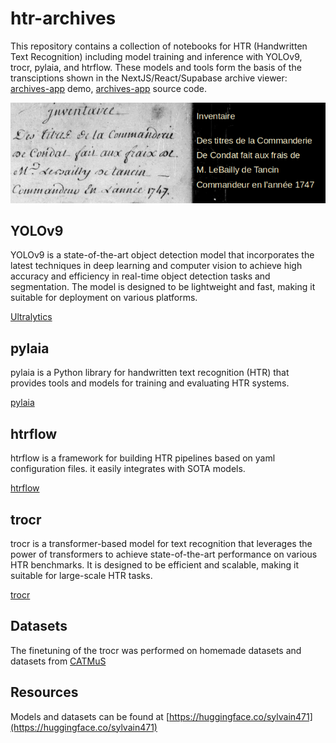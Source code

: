 # htr-archives

This repository contains a collection of notebooks for HTR (Handwritten Text Recognition) including model training and inference with YOLOv9, trocr, pylaia, and htrflow. These models and tools form the basis of the transciptions shown in the NextJS/React/Supabase archive viewer: [archives-app](https://archives-app.vercel.app) demo, [archives-app](https://github.com/sdelahaies/archives-app) source code.

![htr-condat](assets/htr-condat.png)

## YOLOv9

YOLOv9 is a state-of-the-art object detection model that incorporates the latest techniques in deep learning and computer vision to achieve high accuracy and efficiency in real-time object detection tasks and segmentation. The model is designed to be lightweight and fast, making it suitable for deployment on various platforms.

[Ultralytics](https://github.com/ultralytics/ultralytics)

## pylaia

pylaia is a Python library for handwritten text recognition (HTR) that provides tools and models for training and evaluating HTR systems. 

[pylaia](https://gitlab.teklia.com/atr/pylaia)

## htrflow

htrflow is a framework for building HTR pipelines based on yaml configuration files. it easily integrates with SOTA models.

[htrflow](https://github.com/AI-Riksarkivet/htrflow)

## trocr

trocr is a transformer-based model for text recognition that leverages the power of transformers to achieve state-of-the-art performance on various HTR benchmarks. It is designed to be efficient and scalable, making it suitable for large-scale HTR tasks. 

[trocr](https://huggingface.co/docs/transformers/model_doc/trocr)

## Datasets

The finetuning of the trocr was performed on homemade datasets and datasets from [CATMuS](https://huggingface.co/CATMuS)

## Resources

Models and datasets can be found at [https://huggingface.co/sylvain471](https://huggingface.co/sylvain471)
